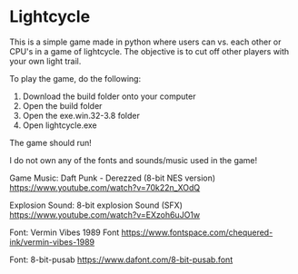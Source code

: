 # Lightcycle

This is a simple game made in python where users can vs. each other or CPU's in a game of lightcycle. The objective is to cut off other players
with your own light trail.

To play the game, do the following:
1. Download the build folder onto your computer
2. Open the build folder
3. Open the exe.win.32-3.8 folder
4. Open lightcycle.exe

The game should run!


I do not own any of the fonts and sounds/music used in the game!

Game Music: Daft Punk - Derezzed (8-bit NES version) https://www.youtube.com/watch?v=70k22n_XOdQ

Explosion Sound: 8-bit explosion Sound (SFX) https://www.youtube.com/watch?v=EXzoh6uJO1w

Font: Vermin Vibes 1989 Font https://www.fontspace.com/chequered-ink/vermin-vibes-1989

Font: 8-bit-pusab https://www.dafont.com/8-bit-pusab.font


